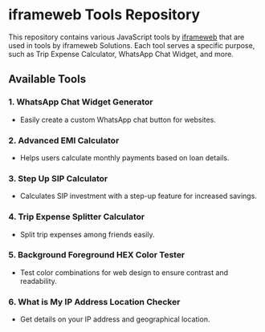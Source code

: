 # iframeweb Tools Repository

This repository contains various JavaScript tools by [iframeweb](https://iframeweb.com) that are used in tools by iframeweb Solutions. Each tool serves a specific purpose, such as Trip Expense Calculator, WhatsApp Chat Widget, and more.

## Available Tools

### 1. WhatsApp Chat Widget Generator
   - Easily create a custom WhatsApp chat button for websites.
   
### 2. Advanced EMI Calculator
   - Helps users calculate monthly payments based on loan details.
   
### 3. Step Up SIP Calculator
   - Calculates SIP investment with a step-up feature for increased savings.

### 4. Trip Expense Splitter Calculator
   - Split trip expenses among friends easily.

### 5. Background Foreground HEX Color Tester
   - Test color combinations for web design to ensure contrast and readability.

### 6. What is My IP Address Location Checker
   - Get details on your IP address and geographical location.
